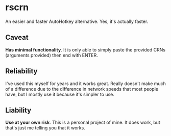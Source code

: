 # rscrn
An easier and faster AutoHotkey alternative. Yes, it's actually faster.

## Caveat
**Has minimal functionality**. It is only able to simply paste the provided CRNs (arguments provided) then end with ENTER.

## Reliability
I've used this myself for years and it works great. Really doesn't make much of a difference due to the difference in network speeds that most people have, but I mostly use it because it's simpler to use.

## Liability
**Use at your own risk**. This is a personal project of mine. It does work, but that's just me telling you that it works.